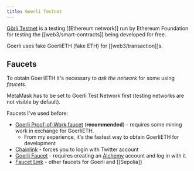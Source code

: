 ```yaml
---
title: Goerli Testnet
---
```


[Görli Testnet](https://goerli.net/) is a testing [[Ethereum network]] run by Ethereum Foundation for testing the [[web3/smart-contracts]] being developed for free.

Goerli uses fake GoerliETH (fake ETH) for [[web3/transaction]]s.

## Faucets

To obtain GoerliETH it's necessary to _ask the network_ for some using _faucets_.

MetaMask has to be set to Goerli Test Network first (testing networks are not visible by default).

Faucets I've used before:

- [Goerli Proof-of-Work faucet](https://goerli-faucet.pk910.de/) (**recommended**) - requires some mining work in exchange for GoerliETH.
  - From my experience, it's the fastest way to obtain GoerliETH for development
- [Chainlink](https://faucets.chain.link/) - forces you to login with Twitter account
- [Goerli Faucet](https://goerlifaucet.com) - requires creating an [Alchemy](https://www.alchemy.com/) account and log in with it
- [Faucet Link](https://faucetlink.to/goerli) - other faucets for Goerli and [[Sepolia]]

